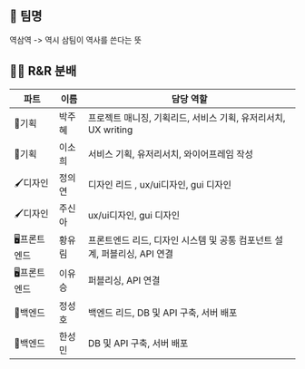 ## 👫 팀명

역삼역
-> 역시 삼팀이 역사를 쓴다는 뜻
<br>

## 🏃‍♂️ R&R 분배

| **파트** | **이름** | **담당 역할** |
| --- | --- | --- |
| 💭기획 | 박주혜 | 프로젝트 매니징, 기획리드, 서비스 기획, 유저리서치, UX writing |
| 💭기획 | 이소희 | 서비스 기획, 유저리서치,  와이어프레임 작성 |
| 🖌️디자인 | 정의연 | 디자인 리드 , ux/ui디자인, gui 디자인 |
| 🖌️디자인 | 주신아 | ux/ui디자인, gui 디자인 |
| 🖥️프론트엔드 | 황유림 | 프론트엔드 리드, 디자인 시스템 및 공통 컴포넌트 설계, 퍼블리싱, API 연결 |
| 🖥️프론트엔드 | 이유승 | 퍼블리싱, API 연결 |
| 🔗백엔드 | 정성호 | 백엔드 리드, DB 및 API 구축, 서버 배포 |
| 🔗백엔드 | 한성민 | DB 및 API 구축, 서버 배포 |

<br>
